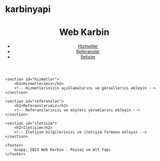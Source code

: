 # karbinyapi
<!DOCTYPE html>
<html lang="en">
<head>
    <meta charset="UTF-8">
    <meta name="viewport" content="width=device-width, initial-scale=1.0">
    <title>Web Karbin - Peyzaj ve Alt Yapı</title>
    <link rel="stylesheet" href="css/style.css">
</head>
<body>
    <header>
        <h1>Web Karbin</h1>
        <nav>
            <ul>
                <li><a href="#hizmetler">Hizmetler</a></li>
                <li><a href="#referanslar">Referanslar</a></li>
                <li><a href="#iletisim">İletişim</a></li>
            </ul>
        </nav>
    </header>

    <section id="hizmetler">
        <h2>Hizmetlerimiz</h2>
        <!-- Hizmetlerinizin açıklamalarını ve görsellerini ekleyin -->
    </section>

    <section id="referanslar">
        <h2>Referanslarımız</h2>
        <!-- Referanslarınızı ve müşteri yorumlarını ekleyin -->
    </section>

    <section id="iletisim">
        <h2>İletişim</h2>
        <!-- İletişim bilgilerinizi ve iletişim formunu ekleyin -->
    </section>

    <footer>
        &copy; 2023 Web Karbin - Peyzaj ve Alt Yapı
    </footer>
</body>
</html>
